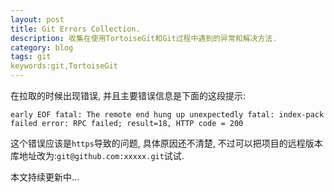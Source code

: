```yaml
---
layout: post
title: Git Errors Collection.
description: 收集在使用TortoiseGit和Git过程中遇到的异常和解决方法.
category: blog
tags: git
keywords:git,TortoiseGit
---
```


在拉取的时候出现错误, 并且主要错误信息是下面的这段提示:

    early EOF fatal: The remote end hung up unexpectedly fatal: index-pack failed error: RPC failed; result=18, HTTP code = 200

这个错误应该是`https`导致的问题, 具体原因还不清楚, 不过可以把项目的远程版本库地址改为:`git@github.com:xxxxx.git`试试.

本文持续更新中...